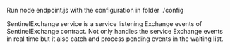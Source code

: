 Run node endpoint.js with the configuration in folder ./config

SentinelExchange service is a service listening Exchange events of SentinelExchange contract.
Not only handles the service Exchange events in real time but it also catch and process pending events in the waiting list.
 
